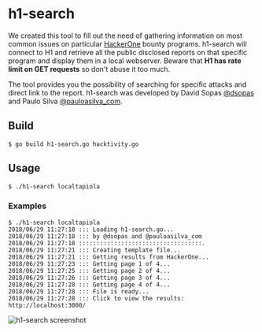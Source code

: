 h1-search
===========

We created this tool to fill out the need of gathering information on most common
issues on particular [HackerOne][3] bounty programs. h1-search will connect to H1
and retrieve all the public disclosed reports on that specific program and display them in a local webserver. 
Beware that __H1 has rate limit on GET requests__ so don't abuse it too much.

The tool provides you the possibility of searching for specific attacks and direct link to the report. 
h1-search was developed by David Sopas [@dsopas][1] and Paulo Silva [@pauloasilva_com][2].

## Build

```
$ go build h1-search.go hacktivity.go
```

## Usage

```
$ ./h1-search localtapiola
```

### Examples

```shell
$ ./h1-search localtapiola
2018/06/29 11:27:18 ::: Loading h1-search.go...
2018/06/29 11:27:18 ::: by @dsopas and @pauloasilva_com
2018/06/29 11:27:18 :::::::::::::::::::::::::::::::::::.
2018/06/29 11:27:21 ::: Creating template file...
2018/06/29 11:27:21 ::: Getting results from HackerOne...
2018/06/29 11:27:23 ::: Getting page 1 of 4...
2018/06/29 11:27:25 ::: Getting page 2 of 4...
2018/06/29 11:27:26 ::: Getting page 3 of 4...
2018/06/29 11:27:28 ::: Getting page 4 of 4...
2018/06/29 11:27:28 ::: File is ready...
2018/06/29 11:27:28 ::: Click to view the results: http://localhost:3000/
```

![h1-search screenshot](screenshot_demo.png)

[1]: https://www.twitter.com/dsopas
[2]: https://www.twitter.com/pauloasilva_com
[3]: https://www.hackerone.com
